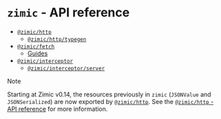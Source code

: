 # `zimic` - API reference

- [`@zimic/http`](api‐zimic‐http)
  - [`@zimic/http/typegen`](api‐zimic‐typegen)
- [`@zimic/fetch`](api‐zimic‐fetch)
  - [Guides](api‐zimic‐fetch#guides)
- [`@zimic/interceptor`](api‐zimic‐interceptor‐http)
  - [`@zimic/interceptor/server`](api‐zimic‐interceptor‐server)

> [!NOTE]
>
> Starting at Zimic v0.14, the resources previously in `zimic` (`JSONValue` and `JSONSerialized`) are now exported by
> [`@zimic/http`](https://www.npmjs.com/package/@zimic/http). See the [`@zimic/http` - API reference](api‐zimic‐http)
> for more information.
